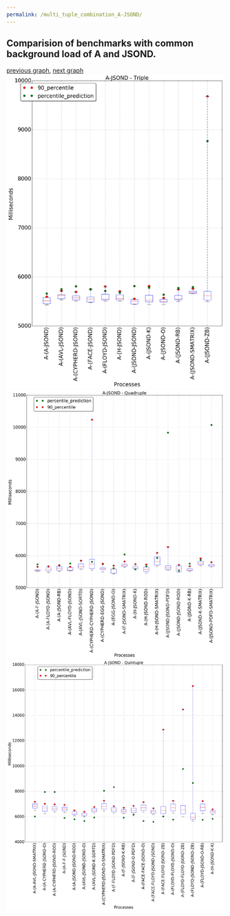 ```yaml
---
permalink: /multi_tuple_combination_A-JSOND/
---
```



## Comparision of benchmarks with common background load of A and JSOND.

[previous graph](../multi_tuple_combination_A-H/), [next graph](../multi_tuple_combination_A-K/)
![graph figure](./images/triple/A/A-JSOND_box.png)![graph figure](./images/quadruple/A/A-JSOND_box.png)![graph figure](./images/quintuple/A/A-JSOND_box.png)